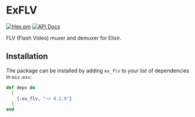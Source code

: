 # ExFLV

[![Hex.pm](https://img.shields.io/hexpm/v/ex_flv.svg)](https://hex.pm/packages/ex_flv)
[![API Docs](https://img.shields.io/badge/api-docs-yellow.svg?style=flat)](https://hexdocs.pm/ex_flv)

FLV (Flash Video) muxer and demuxer for Elixir.

## Installation

The package can be installed by adding `ex_flv` to your list of dependencies in `mix.exs`:

```elixir
def deps do
  [
    {:ex_flv, "~> 0.2.0"}
  ]
end
```
